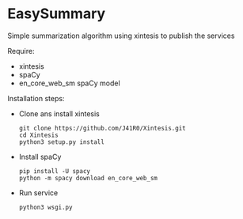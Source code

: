 # EasySummary
Simple summarization algorithm using xintesis to publish the services 

Require:
* xintesis 
* spaCy
* en_core_web_sm spaCy model


Installation steps:

- Clone ans install xintesis
     
      git clone https://github.com/J41R0/Xintesis.git
      cd Xintesis
      python3 setup.py install

- Install spaCy

      pip install -U spacy
      python -m spacy download en_core_web_sm

- Run service 

      python3 wsgi.py